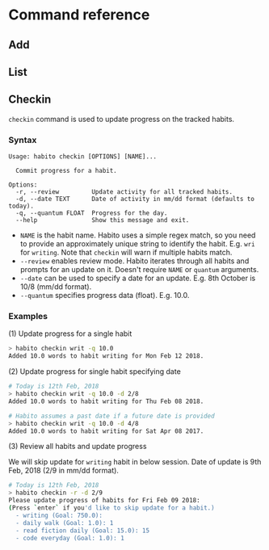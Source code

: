 # Command reference

## Add

## List

## Checkin
`checkin` command is used to update progress on the tracked habits.

### Syntax
```
Usage: habito checkin [OPTIONS] [NAME]...

  Commit progress for a habit.

Options:
  -r, --review         Update activity for all tracked habits.
  -d, --date TEXT      Date of activity in mm/dd format (defaults to today).
  -q, --quantum FLOAT  Progress for the day.
  --help               Show this message and exit.
```

- `NAME` is the habit name. Habito uses a simple regex match, so you need to
  provide an approximately unique string to identify the habit. E.g. `wri` for
  `writing`. Note that `checkin` will warn if multiple habits match.
- `--review` enables review mode. Habito iterates through all habits and
  prompts for an update on it. Doesn't require `NAME` or `quantum` arguments.
- `--date` can be used to specify a date for an update. E.g. 8th October is
  10/8 (mm/dd format).
- `--quantum` specifies progress data (float). E.g. 10.0.

### Examples
(1) Update progress for a single habit

```sh
> habito checkin writ -q 10.0
Added 10.0 words to habit writing for Mon Feb 12 2018.
```

(2) Update progress for single habit specifying date

```sh
# Today is 12th Feb, 2018
> habito checkin writ -q 10.0 -d 2/8
Added 10.0 words to habit writing for Thu Feb 08 2018.

# Habito assumes a past date if a future date is provided
> habito checkin writ -q 10.0 -d 4/8
Added 10.0 words to habit writing for Sat Apr 08 2017.
```

(3) Review all habits and update progress

We will skip update for `writing` habit in below session. Date of update is 9th
Feb, 2018 (2/9 in mm/dd format).

```sh
# Today is 12th Feb, 2018
> habito checkin -r -d 2/9
Please update progress of habits for Fri Feb 09 2018:
(Press `enter` if you'd like to skip update for a habit.)
  - writing (Goal: 750.0):
  - daily walk (Goal: 1.0): 1
  - read fiction daily (Goal: 15.0): 15
  - code everyday (Goal: 1.0): 1
```
